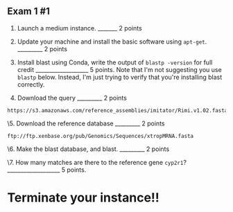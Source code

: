 Exam 1 #1
--

1. Launch a medium instance.  _______ 2 points


2. Update your machine and install the basic software using ``apt-get``. _________ 2 points



3. Install blast using Conda, write the output of `blastp -version` for full credit ___________________ 5 points. Note that I'm not suggesting you use `blastp` below. Instead, I'm just trying to verify that you're installing blast correctly.


4. Download the query _________ 2 points

```
https://s3.amazonaws.com/reference_assemblies/imitator/Rimi.v1.02.fasta
```

\5. Download the reference database _________ 2 points

```
ftp://ftp.xenbase.org/pub/Genomics/Sequences/xtropMRNA.fasta
```

\6. Make the blast database, and blast. _________ 2 points


\7. How many matches are there to the reference gene `cyp2r1`? ___________________ 5 points.

# Terminate your instance!!
